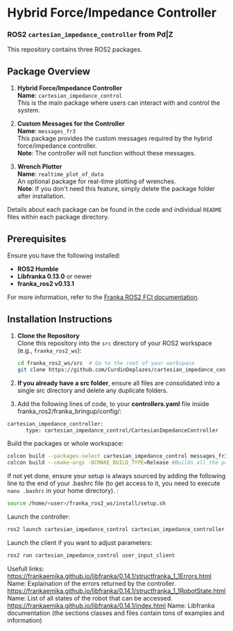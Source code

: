 # Hybrid Force/Impedance Controller

### ROS2 `cartesian_impedance_controller` from Pd|Z

This repository contains three ROS2 packages.

## Package Overview

1. **Hybrid Force/Impedance Controller**  
   **Name**: `cartesian_impedance_control`  
   This is the main package where users can interact with and control the system.

2. **Custom Messages for the Controller**  
   **Name**: `messages_fr3`  
   This package provides the custom messages required by the hybrid force/impedance controller.  
   **Note**: The controller will not function without these messages.

3. **Wrench Plotter**  
   **Name**: `realtime_plot_of_data`  
   An optional package for real-time plotting of wrenches.  
   **Note**: If you don't need this feature, simply delete the package folder after installation.

Details about each package can be found in the code and individual `README` files within each package directory.

## Prerequisites

Ensure you have the following installed:

- **ROS2 Humble**
- **Libfranka 0.13.0** or newer
- **franka_ros2 v0.13.1**

For more information, refer to the [Franka ROS2 FCI documentation](https://support.franka.de/docs/franka_ros2.html).

## Installation Instructions

1. **Clone the Repository**  
   Clone this repository into the `src` directory of your ROS2 workspace (e.g., `franka_ros2_ws`):
   ```bash
   cd franka_ros2_ws/src  # Go to the root of your workspace
   git clone https://github.com/CurdinDeplazes/cartesian_impedance_control.git

2. **If you already have a src folder**, ensure all files are consolidated into a single src directory and delete any duplicate folders.

3. Add the following lines of code, to your **controllers.yaml** file inside franka_ros2/franka_bringup/config/:
```bash
cartesian_impedance_controller:
      type: cartesian_impedance_control/CartesianImpedanceController
```

Build the packages or whole workspace: <br />
```bash
colcon build --packages-select cartesian_impedance_control messages_fr3 realtime_plot_of_data --cmake-args -DCMAKE_BUILD_TYPE=Release
colcon build --cmake-args -DCMAKE_BUILD_TYPE=Release #Builds all the packages in your src folder
```

If not yet done, ensure your setup is always sourced by adding the following line to the end of your .bashrc file (to get access to it, you need to execute `nano .bashrc` in your home directory). : <br />
```bash
source /home/<user>/franka_ros2_ws/install/setup.sh 
```

Launch the controller: <br />
```bash
ros2 launch cartesian_impedance_control cartesian_impedance_controller.launch.py
```

Launch the client if you want to adjust parameters: <br />
``` bash
ros2 run cartesian_impedance_control user_input_client 
```

Usefull links:
https://frankaemika.github.io/libfranka/0.14.1/structfranka_1_1Errors.html Name: Explaination of the errors returned by the controller.
https://frankaemika.github.io/libfranka/0.14.1/structfranka_1_1RobotState.html Name: List of all states of the robot that can be accessed.
https://frankaemika.github.io/libfranka/0.14.1/index.html Name: Libfranka documentation (the sections classes and files contain tons of examples and information)
